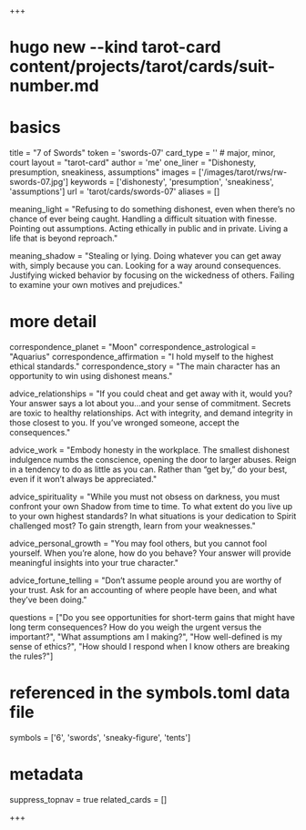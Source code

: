 +++
# hugo new --kind tarot-card content/projects/tarot/cards/suit-number.md
# basics
title     		 = "7 of Swords"
token					 = 'swords-07'
card_type			 = '' # major, minor, court
layout				 = "tarot-card"
author    		 = 'me'
one_liner 		 = "Dishonesty, presumption, sneakiness, assumptions"
images				 = ['/images/tarot/rws/rw-swords-07.jpg']
keywords			 = ['dishonesty', 'presumption', 'sneakiness', 'assumptions']
url						 = 'tarot/cards/swords-07'
aliases				 = []

meaning_light  = "Refusing to do something dishonest, even when there’s no chance of ever being caught. Handling a difficult situation with finesse. Pointing out assumptions. Acting ethically in public and in private. Living a life that is beyond reproach."

meaning_shadow = "Stealing or lying. Doing whatever you can get away with, simply because you can. Looking for a way around consequences. Justifying wicked behavior by focusing on the wickedness of others. Failing to examine your own motives and prejudices."

# more detail
correspondence_planet 			= "Moon"
correspondence_astrological = "Aquarius"
correspondence_affirmation  = "I hold myself to the highest ethical standards."
correspondence_story 				= "The main character has an opportunity to win using dishonest means."

advice_relationships 	 = "If you could cheat and get away with it, would you? Your answer says a lot about you…and your sense of commitment. Secrets are toxic to healthy relationships. Act with integrity, and demand integrity in those closest to you. If you’ve wronged someone, accept the consequences."

advice_work 					 = "Embody honesty in the workplace. The smallest dishonest indulgence numbs the conscience, opening the door to larger abuses. Reign in a tendency to do as little as you can. Rather than “get by,” do your best, even if it won’t always be appreciated."

advice_spirituality 	 = "While you must not obsess on darkness, you must confront your own Shadow from time to time. To what extent do you live up to your own highest standards? In what situations is your dedication to Spirit challenged most? To gain strength, learn from your weaknesses."

advice_personal_growth = "You may fool others, but you cannot fool yourself. When you’re alone, how do you behave? Your answer will provide meaningful insights into your true character."

advice_fortune_telling = "Don’t assume people around you are worthy of your trust. Ask for an accounting of where people have been, and what they’ve been doing."

questions	= ["Do you see opportunities for short-term gains that might have long term consequences? How do you weigh the urgent versus the important?", "What assumptions am I making?", "How well-defined is my sense of ethics?", "How should I respond when I know others are breaking the rules?"]

# referenced in the symbols.toml data file
symbols	  = ['6', 'swords', 'sneaky-figure', 'tents']

# metadata
suppress_topnav = true
related_cards 	= []

+++